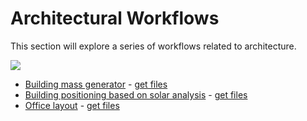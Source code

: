 # Architectural Workflows

This section will explore a series of workflows related to architecture.

![](../../.gitbook/assets/workflows1.png)

* [Building mass generator](04-02-01_building-mass-generator.md) - [get files](https://github.com/martinstacey/RefineryPrimer/tree/ContentBranch/04-sample-workflows/04-00_sample_files/04-00-02_architecture/02-01_Building-mass-generator)
* [Building positioning based on solar analysis](04-02-02_building-positioning-based-on-solar-analysis.md)  - [get files](https://github.com/martinstacey/RefineryPrimer/tree/ContentBranch/04-sample-workflows/04-00_sample_files/04-00-02_architecture/02-02_Building-positioning)
* [Office layout](04-02-03_office-layout.md)  - [get files](https://github.com/martinstacey/RefineryPrimer/tree/ContentBranch/04-sample-workflows/04-00_sample_files/04-00-02_architecture/02-03_Architecture)

